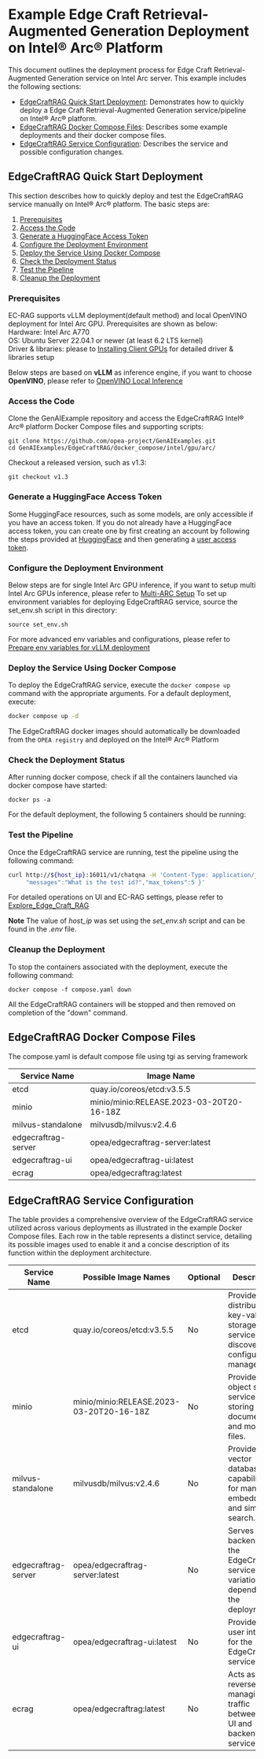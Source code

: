 # Example Edge Craft Retrieval-Augmented Generation Deployment on Intel® Arc® Platform

This document outlines the deployment process for Edge Craft Retrieval-Augmented Generation service on Intel Arc server. This example includes the following sections:

- [EdgeCraftRAG Quick Start Deployment](#edgecraftrag-quick-start-deployment): Demonstrates how to quickly deploy a Edge Craft Retrieval-Augmented Generation service/pipeline on Intel® Arc® platform.
- [EdgeCraftRAG Docker Compose Files](#edgecraftrag-docker-compose-files): Describes some example deployments and their docker compose files.
- [EdgeCraftRAG Service Configuration](#edgecraftrag-service-configuration): Describes the service and possible configuration changes.

## EdgeCraftRAG Quick Start Deployment

This section describes how to quickly deploy and test the EdgeCraftRAG service manually on Intel® Arc® platform. The basic steps are:

1. [Prerequisites](#prerequisites)
2. [Access the Code](#access-the-code)
3. [Generate a HuggingFace Access Token](#generate-a-huggingface-access-token)
4. [Configure the Deployment Environment](#configure-the-deployment-environment)
5. [Deploy the Service Using Docker Compose](#deploy-the-service-using-docker-compose)
6. [Check the Deployment Status](#check-the-deployment-status)
7. [Test the Pipeline](#test-the-pipeline)
8. [Cleanup the Deployment](#cleanup-the-deployment)

### Prerequisites

EC-RAG supports vLLM deployment(default method) and local OpenVINO deployment for Intel Arc GPU. Prerequisites are shown as below:  
Hardware: Intel Arc A770  
OS: Ubuntu Server 22.04.1 or newer (at least 6.2 LTS kernel)  
Driver & libraries: please to [Installing Client GPUs](https://dgpu-docs.intel.com/driver/client/overview.html) for detailed driver & libraries setup

Below steps are based on **vLLM** as inference engine, if you want to choose **OpenVINO**, please refer to [OpenVINO Local Inference](../../../../docs/Advanced_Setup.md#openvino-local-inference)

### Access the Code

Clone the GenAIExample repository and access the EdgeCraftRAG Intel® Arc® platform Docker Compose files and supporting scripts:

```
git clone https://github.com/opea-project/GenAIExamples.git
cd GenAIExamples/EdgeCraftRAG/docker_compose/intel/gpu/arc/
```

Checkout a released version, such as v1.3:

```
git checkout v1.3
```

### Generate a HuggingFace Access Token

Some HuggingFace resources, such as some models, are only accessible if you have an access token. If you do not already have a HuggingFace access token, you can create one by first creating an account by following the steps provided at [HuggingFace](https://huggingface.co/) and then generating a [user access token](https://huggingface.co/docs/transformers.js/en/guides/private#step-1-generating-a-user-access-token).

### Configure the Deployment Environment

Below steps are for single Intel Arc GPU inference, if you want to setup multi Intel Arc GPUs inference, please refer to [Multi-ARC Setup](../../../../docs/Advanced_Setup.md#multi-arc-setup)
To set up environment variables for deploying EdgeCraftRAG service, source the set_env.sh script in this directory:

```
source set_env.sh
```

For more advanced env variables and configurations, please refer to [Prepare env variables for vLLM deployment](../../../../docs/Advanced_Setup.md#prepare-env-variables-for-vllm-deployment)

### Deploy the Service Using Docker Compose

To deploy the EdgeCraftRAG service, execute the `docker compose up` command with the appropriate arguments. For a default deployment, execute:

```bash
docker compose up -d
```

The EdgeCraftRAG docker images should automatically be downloaded from the `OPEA registry` and deployed on the Intel® Arc® Platform


### Check the Deployment Status

After running docker compose, check if all the containers launched via docker compose have started:

```
docker ps -a
```

For the default deployment, the following 5 containers should be running:


### Test the Pipeline

Once the EdgeCraftRAG service are running, test the pipeline using the following command:

```bash
curl http://${host_ip}:16011/v1/chatqna -H 'Content-Type: application/json' -d '{
     "messages":"What is the test id?","max_tokens":5 }'
```

For detailed operations on UI and EC-RAG settings, please refer to [Explore_Edge_Craft_RAG](../../../../docs/Explore_Edge_Craft_RAG.md)

**Note** The value of _host_ip_ was set using the _set_env.sh_ script and can be found in the _.env_ file.

### Cleanup the Deployment

To stop the containers associated with the deployment, execute the following command:

```
docker compose -f compose.yaml down
```

All the EdgeCraftRAG containers will be stopped and then removed on completion of the "down" command.

## EdgeCraftRAG Docker Compose Files

The compose.yaml is default compose file using tgi as serving framework

| Service Name                    | Image Name                                                    |
| ------------------------------- | ------------------------------------------------------------- |
| etcd                            | quay.io/coreos/etcd:v3.5.5                                    |
| minio                           | minio/minio:RELEASE.2023-03-20T20-16-18Z                      |
| milvus-standalone               | milvusdb/milvus:v2.4.6                                        |
| edgecraftrag-server             | opea/edgecraftrag-server:latest                               |
| edgecraftrag-ui                 | opea/edgecraftrag-ui:latest                                   |
| ecrag                           | opea/edgecraftrag:latest                                      |

## EdgeCraftRAG Service Configuration

The table provides a comprehensive overview of the EdgeCraftRAG service utilized across various deployments as illustrated in the example Docker Compose files. Each row in the table represents a distinct service, detailing its possible images used to enable it and a concise description of its function within the deployment architecture.

| Service Name                    | Possible Image Names                                          | Optional | Description                                                                                     |
| ------------------------------- | ------------------------------------------------------------- | -------- | ----------------------------------------------------------------------------------------------- |
| etcd                            | quay.io/coreos/etcd:v3.5.5                                    | No       | Provides distributed key-value storage for service discovery and configuration management.       |
| minio                           | minio/minio:RELEASE.2023-03-20T20-16-18Z                      | No       | Provides object storage services for storing documents and model files.                          |
| milvus-standalone               | milvusdb/milvus:v2.4.6                                        | No       | Provides vector database capabilities for managing embeddings and similarity search.             |
| edgecraftrag-server             | opea/edgecraftrag-server:latest                               | No       | Serves as the backend for the EdgeCraftRAG service, with variations depending on the deployment. |
| edgecraftrag-ui                 | opea/edgecraftrag-ui:latest                                   | No       | Provides the user interface for the EdgeCraftRAG service.                                        |
| ecrag                           | opea/edgecraftrag:latest                                      | No       | Acts as a reverse proxy, managing traffic between the UI and backend services.                        |
